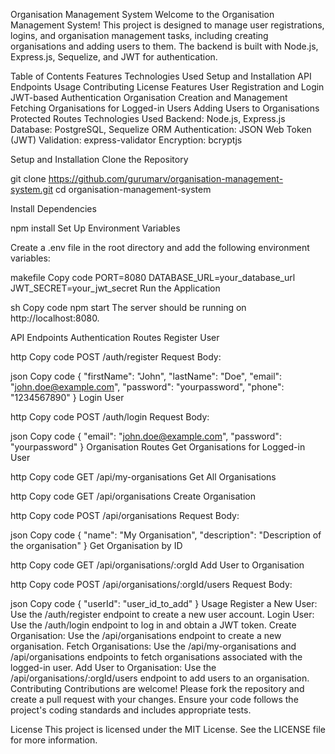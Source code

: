 Organisation Management System
Welcome to the Organisation Management System! This project is designed to manage user registrations, logins, and organisation management tasks, including creating organisations and adding users to them. The backend is built with Node.js, Express.js, Sequelize, and JWT for authentication.

Table of Contents
Features
Technologies Used
Setup and Installation
API Endpoints
Usage
Contributing
License
Features
User Registration and Login
JWT-based Authentication
Organisation Creation and Management
Fetching Organisations for Logged-in Users
Adding Users to Organisations
Protected Routes
Technologies Used
Backend: Node.js, Express.js
Database: PostgreSQL, Sequelize ORM
Authentication: JSON Web Token (JWT)
Validation: express-validator
Encryption: bcryptjs

Setup and Installation
Clone the Repository

git clone https://github.com/gurumarv/organisation-management-system.git
cd organisation-management-system

Install Dependencies

npm install
Set Up Environment Variables

Create a .env file in the root directory and add the following environment variables:

makefile
Copy code
PORT=8080
DATABASE_URL=your_database_url
JWT_SECRET=your_jwt_secret
Run the Application

sh
Copy code
npm start
The server should be running on http://localhost:8080.

API Endpoints
Authentication Routes
Register User

http
Copy code
POST /auth/register
Request Body:

json
Copy code
{
  "firstName": "John",
  "lastName": "Doe",
  "email": "john.doe@example.com",
  "password": "yourpassword",
  "phone": "1234567890"
}
Login User

http
Copy code
POST /auth/login
Request Body:

json
Copy code
{
  "email": "john.doe@example.com",
  "password": "yourpassword"
}
Organisation Routes
Get Organisations for Logged-in User

http
Copy code
GET /api/my-organisations
Get All Organisations

http
Copy code
GET /api/organisations
Create Organisation

http
Copy code
POST /api/organisations
Request Body:

json
Copy code
{
  "name": "My Organisation",
  "description": "Description of the organisation"
}
Get Organisation by ID

http
Copy code
GET /api/organisations/:orgId
Add User to Organisation

http
Copy code
POST /api/organisations/:orgId/users
Request Body:

json
Copy code
{
  "userId": "user_id_to_add"
}
Usage
Register a New User: Use the /auth/register endpoint to create a new user account.
Login User: Use the /auth/login endpoint to log in and obtain a JWT token.
Create Organisation: Use the /api/organisations endpoint to create a new organisation.
Fetch Organisations: Use the /api/my-organisations and /api/organisations endpoints to fetch organisations associated with the logged-in user.
Add User to Organisation: Use the /api/organisations/:orgId/users endpoint to add users to an organisation.
Contributing
Contributions are welcome! Please fork the repository and create a pull request with your changes. Ensure your code follows the project's coding standards and includes appropriate tests.

License
This project is licensed under the MIT License. See the LICENSE file for more information.
